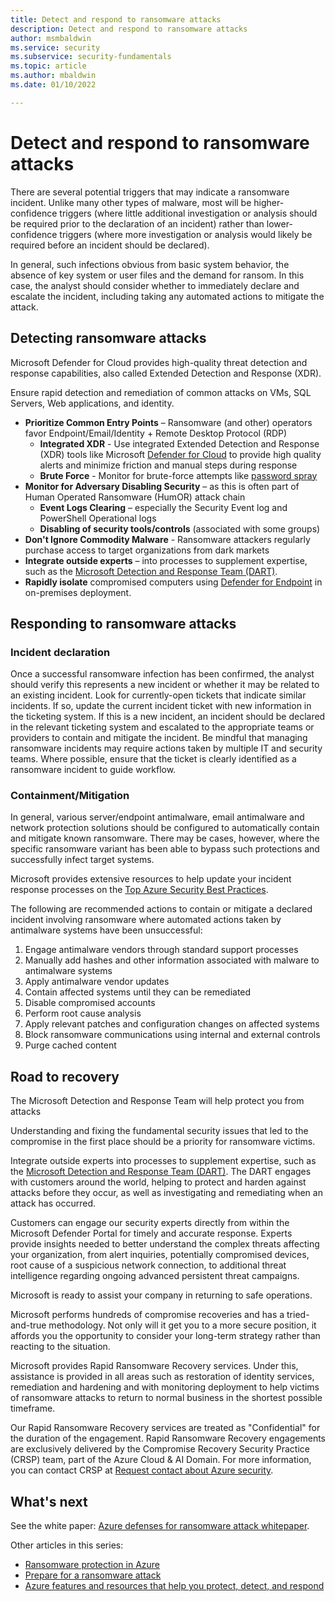```yaml
---
title: Detect and respond to ransomware attacks
description: Detect and respond to ransomware attacks
author: msmbaldwin
ms.service: security
ms.subservice: security-fundamentals
ms.topic: article
ms.author: mbaldwin
ms.date: 01/10/2022

---
```


# Detect and respond to ransomware attacks

There are several potential triggers that may indicate a ransomware incident.  Unlike many other types of malware, most will be higher-confidence triggers (where little additional investigation or analysis should be required prior to the declaration of an incident) rather than lower-confidence triggers (where more investigation or analysis would likely be required before an incident should be declared).  

In general, such infections obvious from basic system behavior, the absence of key system or user files and the demand for ransom.  In this case, the analyst should consider whether to immediately declare and escalate the incident, including taking any automated actions to mitigate the attack. 

## Detecting ransomware attacks

Microsoft Defender for Cloud provides high-quality threat detection and response capabilities, also called Extended Detection and Response (XDR).

Ensure rapid detection and remediation of common attacks on VMs, SQL Servers, Web applications, and identity.

- **Prioritize Common Entry Points** – Ransomware (and other) operators favor Endpoint/Email/Identity + Remote Desktop Protocol (RDP)
  - **Integrated XDR** - Use integrated Extended Detection and Response (XDR) tools like Microsoft [Defender for Cloud](https://azure.microsoft.com/services/azure-defender/) to provide high quality alerts and minimize friction and manual steps during response
  - **Brute Force** - Monitor for brute-force attempts like [password spray](/defender-for-identity/compromised-credentials-alerts)
- **Monitor for Adversary Disabling Security** – as this is often part of Human Operated Ransomware (HumOR) attack chain
  - **Event Logs Clearing** – especially the Security Event log and PowerShell Operational logs
  - **Disabling of security tools/controls** (associated with some groups)
- **Don't Ignore Commodity Malware** - Ransomware attackers regularly purchase access to target organizations from dark markets
- **Integrate outside experts** – into processes to supplement expertise, such as the [Microsoft Detection and Response Team (DART)](https://aka.ms/dart).
- **Rapidly isolate** compromised computers using [Defender for Endpoint](/windows/security/threat-protection/microsoft-defender-atp/respond-machine-alerts#isolate-devices-from-the-network) in on-premises deployment.

## Responding to ransomware attacks

### Incident declaration

Once a successful ransomware infection has been confirmed, the analyst should verify this represents a new incident or whether it may be related to an existing incident.  Look for currently-open tickets that indicate similar incidents.  If so, update the current incident ticket with new information in the ticketing system. If this is a new incident, an incident should be declared in the relevant ticketing system and escalated to the appropriate teams or providers to contain and mitigate the incident.  Be mindful that managing ransomware incidents may require actions taken by multiple IT and security teams.  Where possible, ensure that the ticket is clearly identified as a ransomware incident to guide workflow.

### Containment/Mitigation

In general, various server/endpoint antimalware, email antimalware and network protection solutions should be configured to automatically contain and mitigate known ransomware.  There may be cases, however, where the specific ransomware variant has been able to bypass such protections and successfully infect target systems.
 
Microsoft provides extensive resources to help update your incident response processes on the [Top Azure Security Best Practices](/azure/cloud-adoption-framework/secure/security-top-10#4-process-update-incident-response-processes-for-cloud).

The following are recommended actions to contain or mitigate a declared incident involving ransomware where automated actions taken by antimalware systems have been unsuccessful:

1. Engage antimalware vendors through standard support processes
1. Manually add hashes and other information associated with malware to antimalware systems  
1. Apply antimalware vendor updates
1. Contain affected systems until they can be remediated 
1. Disable compromised accounts
1. Perform root cause analysis
1. Apply relevant patches and configuration changes on affected systems  
1. Block ransomware communications using internal and external controls
1. Purge cached content

## Road to recovery

The Microsoft Detection and Response Team will help protect you from attacks

Understanding and fixing the fundamental security issues that led to the compromise in the first place should be a priority for ransomware victims.

Integrate outside experts into processes to supplement expertise, such as the [Microsoft Detection and Response Team (DART)](https://aka.ms/dart). The DART engages with customers around the world, helping to protect and harden against attacks before they occur, as well as investigating and remediating when an attack has occurred.

Customers can engage our security experts directly from within the Microsoft Defender Portal for timely and accurate response. Experts provide insights needed to better understand the complex threats affecting your organization, from alert inquiries, potentially compromised devices, root cause of a suspicious network connection, to additional threat intelligence regarding ongoing advanced persistent threat campaigns.

Microsoft is ready to assist your company in returning to safe operations.

Microsoft performs hundreds of compromise recoveries and has a tried-and-true methodology. Not only will it get you to a more secure position, it affords you the opportunity to consider your long-term strategy rather than reacting to the situation. 

Microsoft provides Rapid Ransomware Recovery services. Under this, assistance is provided in all areas such as restoration of identity services, remediation and hardening and with monitoring deployment to help victims of ransomware attacks to return to normal business in the shortest possible timeframe.

Our Rapid Ransomware Recovery services are treated as "Confidential" for the duration of the engagement. Rapid Ransomware Recovery engagements are exclusively delivered by the Compromise Recovery Security Practice (CRSP) team, part of the Azure Cloud & AI Domain. For more information, you can contact CRSP at [Request contact about Azure security](https://azure.microsoft.com/overview/meet-with-an-azure-specialist/). 

## What's next

See the white paper: [Azure defenses for ransomware attack whitepaper](https://azure.microsoft.com/resources/azure-defenses-for-ransomware-attack).

Other articles in this series:

- [Ransomware protection in Azure](ransomware-protection.md)
- [Prepare for a ransomware attack](ransomware-prepare.md)
- [Azure features and resources that help you protect, detect, and respond](ransomware-features-resources.md)

